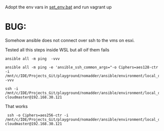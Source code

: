 Adopt the env vars in [set_env.bat](set_env.bat) and run vagrant up

# BUG:
Somehow ansible does not connect over ssh to the vms on esxi.

Tested all this steps inside WSL but all oif them fails 

``` shell
ansible all -m ping  -vvv 
```

``` shell
ansible all -m ping -e 'ansible_ssh_common_args="-o Ciphers=aes128-ctr  -i /mnt/c/IDE/Projects_Git/playground/nomadder/ansible/environment/local_devops/inventory/../ssh/id_rsa"' -vvv
```

```shell
ssh -i /mnt/c/IDE/Projects_Git/playground/nomadder/ansible/environment/local_devops/inventory/../ssh/id_rsa cloudmaster@192.168.30.121
```

That works 

```shell
 ssh -o Ciphers=aes256-ctr -i /mnt/c/IDE/Projects_Git/playground/nomadder/ansible/environment/local_devops/inventory/../ssh/id_rsa cloudmaster@192.168.30.121
```
